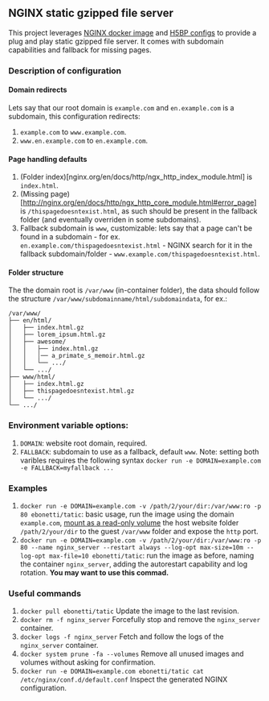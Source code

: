 ## NGINX static gzipped file server
This project leverages [NGINX docker image](https://hub.docker.com/_/nginx) and [H5BP configs](https://github.com/h5bp/server-configs-nginx) to provide a plug and play static gzipped file server. It comes with subdomain capabilities and fallback for missing pages.

### Description of configuration
#### Domain redirects
Lets say that our root domain is `example.com` and `en.example.com` is a subdomain, this configuration redirects:
1. `example.com` to `www.example.com`.
2. `www.en.example.com` to `en.example.com`.

#### Page handling defaults
1. (Folder index)[nginx.org/en/docs/http/ngx_http_index_module.html] is `index.html`.
2. (Missing page)[http://nginx.org/en/docs/http/ngx_http_core_module.html#error_page] is `/thispagedoesntexist.html`, as such should be present in the fallback folder (and eventually overriden in some subdomains).
3. Fallback subdomain is `www`, customizable: lets say that a page can't be found in a subdomain - for ex. `en.example.com/thispagedoesntexist.html` - NGINX search for it in the fallback subdomain/folder - `www.example.com/thispagedoesntexist.html`.

#### Folder structure
The the domain root is `/var/www` (in-container folder), the data should follow the structure `/var/www/subdomainname/html/subdomaindata`, for ex.:
```
/var/www/
├── en/html/
│   ├── index.html.gz
│   ├── lorem_ipsum.html.gz
│   ├── awesome/
│   │   ├── index.html.gz
│   │   │── a_primate_s_memoir.html.gz
│   │   └── .../
│   └── .../
├── www/html/
│   ├── index.html.gz
│   ├── thispagedoesntexist.html.gz
│   └── .../
└── .../
```

### Environment variable options:
1. `DOMAIN`: website root domain, required.
2. `FALLBACK`: subdomain to use as a fallback, default `www`.
Note: setting both varibles requires the following syntax `docker run -e DOMAIN=example.com -e FALLBACK=myfallback ...`

### Examples
1. `docker run -e DOMAIN=example.com -v /path/2/your/dir:/var/www:ro -p 80 ebonetti/tatic`: basic usage, run the image using the domain `example.com`, [mount as a read-only volume](https://docs.docker.com/storage/volumes/) the host website folder `/path/2/your/dir` to the guest `/var/www` folder and expose the `http` port.
2. `docker run -e DOMAIN=example.com -v /path/2/your/dir:/var/www:ro -p 80 --name nginx_server --restart always --log-opt max-size=10m --log-opt max-file=10 ebonetti/tatic`: run the image as before, naming the container `nginx_server`, adding the autorestart capability and log rotation. **You may want to use this commad.**

### Useful commands
1. `docker pull ebonetti/tatic` Update the image to the last revision.
2. `docker rm -f nginx_server` Forcefully stop and remove the `nginx_server` container.
3. `docker logs -f nginx_server` Fetch and follow the logs of the `nginx_server` container.
4. `docker system prune -fa --volumes` Remove all unused images and volumes without asking for confirmation.
5. `docker run -e DOMAIN=example.com ebonetti/tatic cat /etc/nginx/conf.d/default.conf` Inspect the generated NGINX configuration.